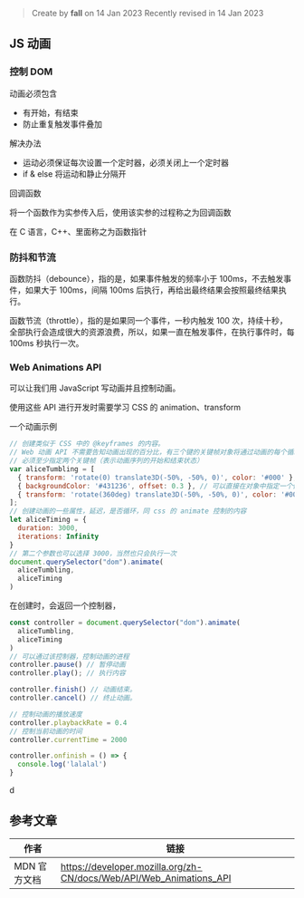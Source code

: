 > Create by **fall** on 14 Jan 2023
> Recently revised in 14 Jan 2023

## JS 动画

### 控制 DOM

动画必须包含

- 有开始，有结束
- 防止重复触发事件叠加

解决办法

- 运动必须保证每次设置一个定时器，必须关闭上一个定时器
- if & else 将运动和静止分隔开

回调函数

将一个函数作为实参传入后，使用该实参的过程称之为回调函数

在 C 语言，C++、里面称之为函数指针

### 防抖和节流

函数防抖（debounce），指的是，如果事件触发的频率小于 100ms，不去触发事件，如果大于 100ms，间隔 100ms 后执行，再给出最终结果会按照最终结果执行。

函数节流（throttle），指的是如果同一个事件，一秒内触发 100 次，持续十秒，全部执行会造成很大的资源浪费，所以，如果一直在触发事件，在执行事件时，每100ms 秒执行一次。

### Web Animations API

可以让我们用 JavaScript 写动画并且控制动画。

使用这些 API 进行开发时需要学习 CSS 的 animation、transform

一个动画示例

```js
// 创建类似于 CSS 中的 @keyframes 的内容。
// Web 动画 API 不需要告知动画出现的百分比，有三个键的关键帧对象将通过动画的每个循环的方式播放中间键
// 必须至少指定两个关键帧（表示动画序列的开始和结束状态）
var aliceTumbling = [
  { transform: 'rotate(0) translate3D(-50%, -50%, 0)', color: '#000' },
  { backgroundColor: '#431236', offset: 0.3 }, // 可以直接在对象中指定一个偏移量
  { transform: 'rotate(360deg) translate3D(-50%, -50%, 0)', color: '#000' }
];
// 创建动画的一些属性，延迟，是否循环，同 css 的 animate 控制的内容
let aliceTiming = {
  duration: 3000,
  iterations: Infinity
}
// 第二个参数也可以选择 3000，当然也只会执行一次
document.querySelector("dom").animate(
  aliceTumbling,
  aliceTiming
)
```

在创建时，会返回一个控制器，

```js
const controller = document.querySelector("dom").animate(
  aliceTumbling,
  aliceTiming
)
// 可以通过该控制器，控制动画的进程
controller.pause() // 暂停动画
controller.play(); // 执行内容

controller.finish() // 动画结束。
controller.cancel() // 终止动画。

// 控制动画的播放速度
controller.playbackRate = 0.4
// 控制当前动画的时间
controller.currentTime = 2000

controller.onfinish = () => {
  console.log('lalalal')
}
```

d

## 参考文章

| 作者         | 链接                                                         |
| ------------ | ------------------------------------------------------------ |
| MDN 官方文档 | https://developer.mozilla.org/zh-CN/docs/Web/API/Web_Animations_API |





